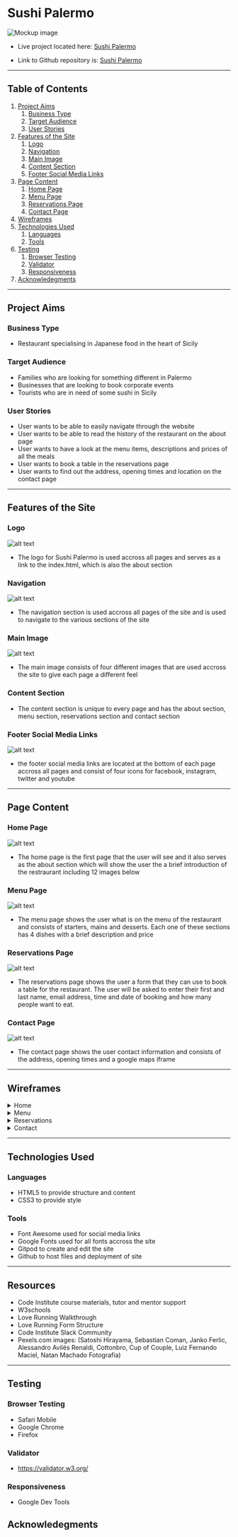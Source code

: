 # Sushi Palermo

![Mockup image](/assets/images/responsive.PNG "Am I responsive")

* Live project located here: [Sushi Palermo](https://www.google.com)

* Link to Github repository is: [Sushi Palermo](https://github.com/AlHogarty/CI_PP1_SP)
<hr>

## Table of Contents

1. [Project Aims](#project-aims)
    1. [Business Type](#business-type)
    2. [Target Audience](#target-audience)
    3. [User Stories](#user-stories)
2. [Features of the Site](#features-of-the-site)
    1. [Logo](#logo)
    2. [Navigation](#navigation)
    3. [Main Image](#main-image)
    4. [Content Section](#content-section)
    5. [Footer Social Media Links](#footer-social-media-links)
3. [Page Content](#page-content)
    1. [Home Page](#home-page)
    2. [Menu Page](#menu-page)
    3. [Reservations Page](#reservations-page)
    4. [Contact Page](#contact-page)
4. [Wireframes](#wireframes)
5. [Technologies Used](#technologies-used)
    1. [Languages](#Languages)
    2. [Tools](#tools)
6. [Testing](#testing)
    1. [Browser Testing](#browser-testing)
    2. [Validator](#validator)
    3. [Responsiveness](#responsiveness)
7. [Acknowledegments](#acknowledegments)

<hr>

## Project Aims
### Business Type
* Restaurant specialising in Japanese food in the heart of Sicily
### Target Audience
* Families who are looking for something different in Palermo
* Businesses that are looking to book corporate events
* Tourists who are in need of some sushi in Sicily
### User Stories
* User wants to be able to easily navigate through the website
* User wants to be able to read the history of the restaurant on the about page
* User wants to have a look at the menu items, descriptions and prices of all the meals
* User wants to book a table in the reservations page
* User wants to find out the address, opening times and location on the contact page

<hr>

## Features of the Site
### Logo
![alt text](/assets/images/logo.PNG "Logo Title Text 1")
* The logo for Sushi Palermo is used accross all pages and serves as a link to the index.html, which is also the about section 
### Navigation
![alt text](/assets/images/nav.PNG "Logo Title Text 1")
* The navigation section is used accross all pages of the site and is used to navigate to the various sections of the site
### Main Image
![alt text](/assets/images/main1.PNG "Logo Title Text 1")
* The main image consists of four different images that are used accross the site to give each page a different feel
### Content Section
* The content section is unique to every page and has the about section, menu section, reservations section and contact section
### Footer Social Media Links
![alt text](/assets/images/footer.PNG "Logo Title Text 1")
* the footer social media links are located at the bottom of each page accross all pages and consist of four icons for facebook, instagram, twitter and youtube

<hr>

## Page Content
### Home Page
![alt text](/assets/images/main.PNG "Logo Title Text 1")

* The home page is the first page that the user will see and it also serves as the about section which will show the user the a brief introduction of the restraurant including 12 images below
### Menu Page
![alt text](/assets/images/menu.PNG "Logo Title Text 1")
* The menu page shows the user what is on the menu of the restaurant and consists of starters, mains and desserts. Each one of these sections has 4 dishes with a brief description and price
### Reservations Page
![alt text](/assets/images/reservations.PNG "Logo Title Text 1")
* The reservations page shows the user a form that they can use to book a table for the restaurant. The user will be asked to enter their first and last name, email address, time and date of booking and how many people want to eat.
### Contact Page
![alt text](/assets/images/contact.PNG "Logo Title Text 1")
* The contact page shows the user contact information and consists of the address, opening times and a google maps iframe
<hr>

## Wireframes

<details><summary>Home</summary>
<img src="assets/images/Home-wire.png">
</details>
<details><summary>Menu</summary>
<img src="assets/images/Menu-wire.png">
</details>
<details><summary>Reservations</summary>
<img src="assets/images/Reservations-wire.png">
</details>
<details><summary>Contact</summary>
<img src="assets/images/Contact-wire.png">
</details>

<hr>

## Technologies Used
### Languages
* HTML5 to provide structure and content
* CSS3 to provide style 
### Tools
* Font Awesome used for social media links
* Google Fonts used for all fonts accross the site
* Gitpod to create and edit the site
* Github to host files and deployment of site
<hr>

## Resources
* Code Institute course materials, tutor and mentor support
* W3schools 
* Love Running Walkthrough
* Love Running Form Structure
* Code Institute Slack Community
* Pexels.com images:
(Satoshi Hirayama, Sebastian Coman, Janko Ferlic, Alessandro Avilés Renaldi, Cottonbro, Cup of Couple, Luiz Fernando Maciel, Natan Machado Fotografia)
<hr>

## Testing

### Browser Testing
* Safari Mobile
* Google Chrome
* Firefox 
### Validator
* https://validator.w3.org/
### Responsiveness
* Google Dev Tools


## Acknowledegments


